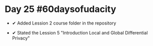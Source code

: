 # Day 25 #60daysofudacity

- ✔ Added Lession 2 course folder in the repository

- ✔ Stated the Lession 5 "Introduction Local and Global Differential Privacy"
